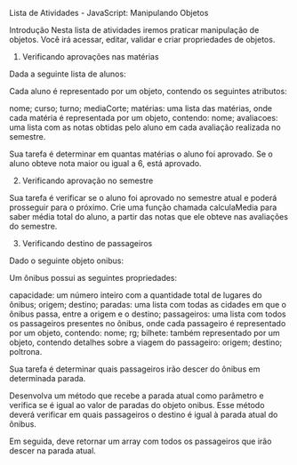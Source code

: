 Lista de Atividades - JavaScript: Manipulando Objetos

Introdução
Nesta lista de atividades iremos praticar manipulação de objetos. Você irá acessar, editar, validar e criar propriedades de objetos.

1. Verificando aprovações nas matérias

Dada a seguinte lista de alunos:

<!-- let listaAlunos = [
    {
        nome: 'João',
        curso: 'Ciencia da Computação',
        turno: 'Noturno',
        mediaCorte: 7,
        materias: [
            {
                nome: 'Calculo I',
                avaliacoes: [6, 8, 10, 8]
            },
            {
                nome: 'Pensamento Computacional',
                avaliacoes: [6, 8, 6, 8]
            },
            {
                nome: 'Linguagem Orientada a Objetos',
                avaliacoes: [7, 8, 9, 10]
            },
            {
                nome: 'Arquitetura de Organização de Computadores',
                avaliacoes: [6, 8, 7, 8]
            }
        ]
    }
] -->

Cada aluno é representado por um objeto, contendo os seguintes atributos:

nome;
curso;
turno;
mediaCorte;
matérias: uma lista das matérias, onde cada matéria é representada por um objeto, contendo:
nome;
avaliacoes: uma lista com as notas obtidas pelo aluno em cada avaliação realizada no semestre.

Sua tarefa é determinar em quantas matérias o aluno foi aprovado. Se o aluno obteve nota maior ou igual a 6, está aprovado.

2. Verificando aprovação no semestre

Sua tarefa é verificar se o aluno foi aprovado no semestre atual e poderá prosseguir para o próximo. Crie uma função chamada calculaMedia para saber média total do aluno, a partir das notas que ele obteve nas avaliações do semestre.

3. Verificando destino de passageiros

Dado o seguinte objeto onibus:

<!-- const onibus = {
    capacidade: 40,
    origem: 'Curitiba-PR',
    destino: 'Rio de Janeiro-RJ',
    paradas: [
        'São Paulo-SP',
        'Campinas-SP',
        'São José dos Campos-SP',
        'Volta Redonda-RJ'
    ],
    passageiros: [
        {
            nome: 'Luis da Silva',
            rg: '1234567890',
            bilhete: {
                origem: 'Curitiba-PR',
                destino: 'São José dos Campos-SP',
                poltrona: 15,
            }
        },
        {
            nome: 'João da Silva',
            rg: '1234567891',
            bilhete: {
                origem: 'São Paulo-SP',
                destino: 'Rio de Janeiro-RJ',
                poltrona: 16,
            }
        }
     ]
} -->

Um ônibus possui as seguintes propriedades:

capacidade: um número inteiro com a quantidade total de lugares do ônibus;
origem;
destino;
paradas: uma lista com todas as cidades em que o ônibus passa, entre a origem e o destino;
passageiros: uma lista com todos os passageiros presentes no ônibus, onde cada passageiro é representado por um objeto, contendo:
nome;
rg;
bilhete: também representado por um objeto, contendo detalhes sobre a viagem do passageiro:
origem;
destino;
poltrona.

Sua tarefa é determinar quais passageiros irão descer do ônibus em determinada parada.

Desenvolva um método que recebe a parada atual como parâmetro e verifica se é igual ao valor de paradas do objeto onibus. Esse método deverá verificar em quais passageiros o destino é igual à parada atual do ônibus.

Em seguida, deve retornar um array com todos os passageiros que irão descer na parada atual.